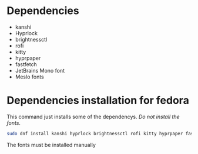 # Dependencies
- kanshi
- Hyprlock
- brightnessctl
- rofi
- kitty
- hyprpaper
- fastfetch
- JetBrains Mono font
- Meslo fonts

# Dependencies installation for fedora
This command just installs some of the dependencys. *Do not install the fonts*.
```bash
sudo dnf install kanshi hyprlock brightnessctl rofi kitty hyprpaper fastfetch
```

The fonts must be installed manually
